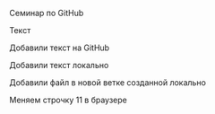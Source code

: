 Семинар по GitHub

Текст

Добавили текст на GitHub

Добавили текст локально

Добавили файл в новой ветке созданной локально

Меняем строчку 11 в браузере

